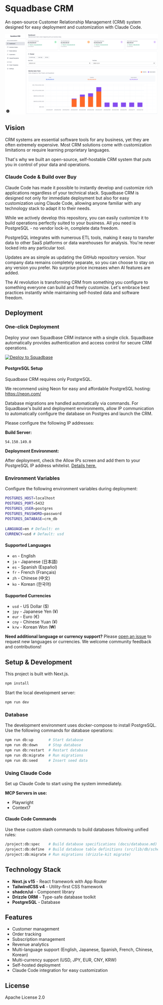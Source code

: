 # Squadbase CRM

An open-source Customer Relationship Management (CRM) system designed for easy deployment and customization with Claude Code.

![Thumbnail](./assets/top.png)

## Vision

CRM systems are essential software tools for any business, yet they are often extremely expensive. Most CRM solutions come with customization limitations or require learning proprietary languages.

That's why we built an open-source, self-hostable CRM system that puts you in control of your data and operations.

### Claude Code & Build over Buy

Claude Code has made it possible to instantly develop and customize rich applications regardless of your technical stack. Squadbase CRM is designed not only for immediate deployment but also for easy customization using Claude Code, allowing anyone familiar with any technology stack to adapt it to their needs.

While we actively develop this repository, you can easily customize it to build operations perfectly suited to your business. All you need is PostgreSQL - no vendor lock-in, complete data freedom.

PostgreSQL integrates with numerous ETL tools, making it easy to transfer data to other SaaS platforms or data warehouses for analysis. You're never locked into any particular tool.

Updates are as simple as updating the GitHub repository version. Your company data remains completely separate, so you can choose to stay on any version you prefer. No surprise price increases when AI features are added.

The AI revolution is transforming CRM from something you configure to something everyone can build and freely customize. Let's embrace best practices instantly while maintaining self-hosted data and software freedom.

## Deployment

### One-click Deployment

Deploy your own Squadbase CRM instance with a single click. Squadbase automatically provides authentication and access control for secure CRM operations.

[![Deploy to Squadbase](https://app.squadbase.dev/button.svg)](https://app.squadbase.dev/new/clone?repository-url=https://github.com/squadbase/crm?env-vars=POSTGRES_HOST,POSTGRES_PORT,POSTGRES_USER,POSTGRES_PASSWORD,POSTGRES_DATABASE,LANGUAGE,CURRENCY)

#### PostgreSQL Setup

Squadbase CRM requires only PostgreSQL.

We recommend using Neon for easy and affordable PostgreSQL hosting:
https://neon.com/

Database migrations are handled automatically via commands. For Squadbase's build and deployment environments, allow IP communication to automatically configure the database on Postgres and launch the CRM.

Please configure the following IP addresses:

**Build Server:**
```
54.150.149.0
```

**Deployment Environment:**

After deployment, check the Allow IPs screen and add them to your PostgreSQL IP address whitelist.
[Details here.](https://www.squadbase.dev/en/docs/features/fixed-ip-addresses)

### Environment Variables

Configure the following environment variables during deployment:

```bash
POSTGRES_HOST=localhost
POSTGRES_PORT=5432
POSTGRES_USER=postgres
POSTGRES_PASSWORD=password
POSTGRES_DATABASE=crm_db

LANGUAGE=en # Default: en
CURRENCY=usd # Default: usd
```

#### Supported Languages
- `en` - English
- `ja` - Japanese (日本語)
- `es` - Spanish (Español)
- `fr` - French (Français)
- `zh` - Chinese (中文)
- `ko` - Korean (한국어)

#### Supported Currencies
- `usd` - US Dollar ($)
- `jpy` - Japanese Yen (¥)
- `eur` - Euro (€)
- `cny` - Chinese Yuan (¥)
- `krw` - Korean Won (₩)

**Need additional language or currency support?** Please [open an issue](https://github.com/squadbase/crm/issues) to request new languages or currencies. We welcome community feedback and contributions!

## Setup & Development

This project is built with Next.js.

```bash
npm install
```

Start the local development server:

```bash
npm run dev
```

### Database

The development environment uses docker-compose to install PostgreSQL. Use the following commands for database operations:

```bash
npm run db:up       # Start database
npm run db:down     # Stop database
npm run db:restart  # Restart database
npm run db:migrate  # Run migrations
npm run db:seed     # Insert seed data
```

### Using Claude Code

Set up Claude Code to start using the system immediately.

**MCP Servers in use:**
- Playwright
- Context7

#### Claude Code Commands

Use these custom slash commands to build databases following unified rules:

```bash
/project:db:spec    # Build database specifications (docs/database.md)
/project:db:define  # Build database table definitions (src/lib/db/schema.ts)
/project:db:migrate # Run migrations (drizzle-kit migrate)
```

## Technology Stack

- **Next.js v15** - React framework with App Router
- **TailwindCSS v4** - Utility-first CSS framework
- **shadcn/ui** - Component library
- **Drizzle ORM** - Type-safe database toolkit
- **PostgreSQL** - Database

## Features

- Customer management
- Order tracking
- Subscription management
- Revenue analytics
- Multi-language support (English, Japanese, Spanish, French, Chinese, Korean)
- Multi-currency support (USD, JPY, EUR, CNY, KRW)
- Self-hosted deployment
- Claude Code integration for easy customization

## License

Apache License 2.0